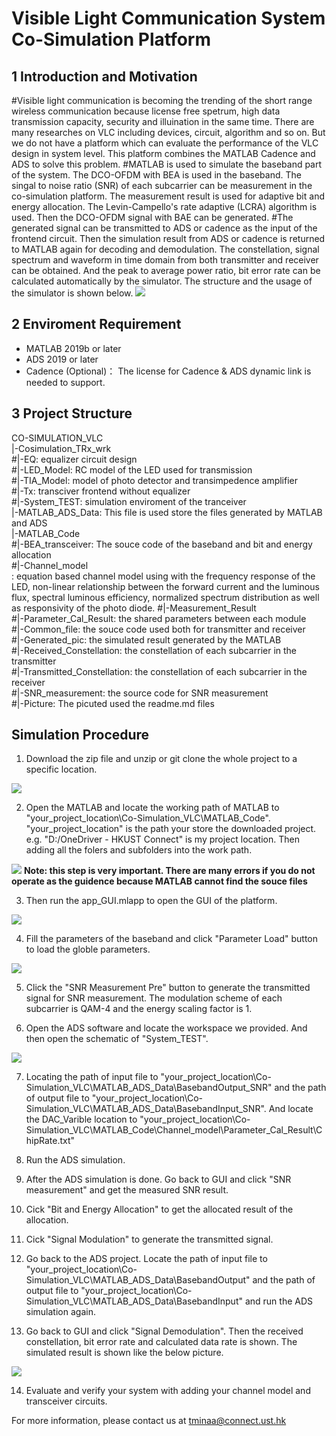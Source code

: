 # Visible Light Communication System Co-Simulation Platform
## 1 Introduction and Motivation
#Visible light communication is becoming the trending of the short range wireless communication because license free spetrum, high data transmission capacity, security and illuination in the same time. There are many researches on VLC including devices, circuit, algorithm and so on. But we do not have a platform which can evaluate the performance of the VLC design in system level. This platform combines the MATLAB Cadence and ADS to solve this problem. 
#MATLAB is used to simulate the baseband part of the system. The DCO-OFDM with BEA is used in the baseband. The singal to noise ratio (SNR) of each subcarrier can be measurement in the co-simulation platform. The measurement result is used for adaptive bit and energy allocation. The Levin-Campello's rate adaptive (LCRA) algorithm is used. Then the DCO-OFDM signal with BAE can be generated. 
#The generated signal can be transmitted to ADS or cadence as the input of the frontend circuit. Then the simulation result from ADS or cadence is returned to MATLAB again for decoding and demodulation. The constellation, signal spectrum and waveform in time domain from both transmitter and receiver can be obtained. And the peak to average power ratio, bit error rate can be calculated automatically by the simulator. The structure and the usage of the simulator is shown below.
<img src="Picture/Simulator_Structure.png" width="%80">

## 2 Enviroment Requirement
* MATLAB 2019b or later
* ADS 2019 or later
* Cadence (Optional)： The license for Cadence & ADS dynamic link is needed to support.

## 3 Project Structure

CO-SIMULATION_VLC<br>
|-Cosimulation_TRx_wrk<br>
#|-EQ: equalizer circuit design<br>
#|-LED_Model: RC model of the LED used for transmission<br>
#|-TIA_Model: model of photo detector and transimpedence amplifier<br>
#|-Tx: transciver frontend without equalizer<br>
#|-System_TEST: simulation enviroment of the tranceiver<br>
|-MATLAB_ADS_Data: This file is used store the files generated by MATLAB and ADS<br>
|-MATLAB_Code<br>
#|-BEA_transceiver: The souce code of the baseband and bit and energy allocation<br>
#|-Channel_model<br>:  equation based channel model using with the frequency response of the LED, non-linear relationship between the forward current and the luminous flux, spectral luminous efficiency, normalized spectrum distribution as well as responsivity of the photo diode.
#|-Measurement_Result<br>
#|-Parameter_Cal_Result: the shared parameters between each module<br>
#|-Common_file: the souce code used both for transmitter and receiver<br>
#|-Generated_pic: the simulated result generated by the MATLAB<br>
#|-Received_Constellation: the constellation of each subcarrier in the transmitter<br>
#|-Transmitted_Constellation: the constellation of each subcarrier in the receiver<br>
#|-SNR_measurement: the source code for SNR measurement<br>
#|-Picture: The picuted used the readme.md files<br>

## Simulation Procedure

1. Download the zip file and unzip or git clone the whole project to a specific location. 
<img src="Picture/Download.JPG" width="%80">

2. Open the MATLAB and locate the working path of MATLAB to "your_project_location\Co-Simulation_VLC\MATLAB_Code". "your_project_location" is the path your store the downloaded project. e.g. "D:/OneDriver - HKUST Connect" is my project location.
Then adding all the folers and subfolders into the work path.
<img src="Picture/Workpath_Setup.jpg" width="%80">
 <strong>Note: this step is very important. There are many errors if you do not operate as the guidence because MATLAB cannot find the souce files</strong>

3. Then run the app_GUI.mlapp to open the GUI of the platform. 
<img src="Picture/Empty_GUI.JPG" width="%80">

4. Fill the parameters of the baseband and click "Parameter Load" button to load the globle parameters.
<img src="Picture/Filling_Parameters.JPG" width="%80">

5. Click the "SNR Measurement Pre" button to generate the transmitted signal for SNR measurement. The modulation scheme of each subcarrier is QAM-4 and the energy scaling factor is 1.

6. Open the ADS software and locate the workspace we provided. And then open the schematic of "System_TEST". 
<img src="Picture/ADS_PRJ.jpg" width="%80">

7. Locating the path of input file to "your_project_location\Co-Simulation_VLC\MATLAB_ADS_Data\BasebandOutput_SNR"  and the path of  output file to "your_project_location\Co-Simulation_VLC\MATLAB_ADS_Data\BasebandInput_SNR". And locate the DAC_Varible location to "your_project_location\Co-Simulation_VLC\MATLAB_Code\Channel_model\Parameter_Cal_Result\ChipRate.txt"

8. Run the ADS simulation. 

9. After the ADS simulation is done. Go back to GUI and click "SNR measurement" and get the measured SNR result.

10.  Cick "Bit and Energy Allocation" to get the allocated result of the allocation.

11.  Cick "Signal Modulation" to generate the transmitted signal.

12.  Go back to the ADS project. Locate the path of input file to "your_project_location\Co-Simulation_VLC\MATLAB_ADS_Data\BasebandOutput"  and the path of  output file to "your_project_location\Co-Simulation_VLC\MATLAB_ADS_Data\BasebandInput" and run the ADS simulation again.

13.  Go back to GUI and click "Signal Demodulation". Then the received constellation, bit error rate and calculated data rate is shown. The simulated result is shown like the below picture.
<img src="Picture/Simulated_GUI.JPG" width="%80">

14.  Evaluate and verify your system with adding your channel model and transceiver circuits.

For more information, please contact us at tminaa@connect.ust.hk
